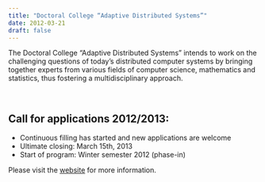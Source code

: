 ```yaml
---
title: "Doctoral College “Adaptive Distributed Systems”"
date: 2012-03-21
draft: false
---
```

<p>The Doctoral College “Adaptive Distributed Systems” intends to work on the challenging questions of today’s distributed computer systems by bringing together experts from various fields of computer science, mathematics and statistics, thus fostering a multidisciplinary approach.</p>
<p> </p>
<div>
<div>
<div>
<h2>Call for applications 2012/2013:</h2>
<ul>
<li>Continuous filling has started and new applications are welcome</li>
<li>Ultimate closing: March 15th, 2013</li>
<li>Start of program: Winter semester 2012 (phase-in)</li>
</ul>
<p>Please visit the <a href="http://www.big.tuwien.ac.at/adaptive" target="_blank">website</a> for more information.</p>
</div>
</div>
</div>
<div class="fix"><!----></div>
